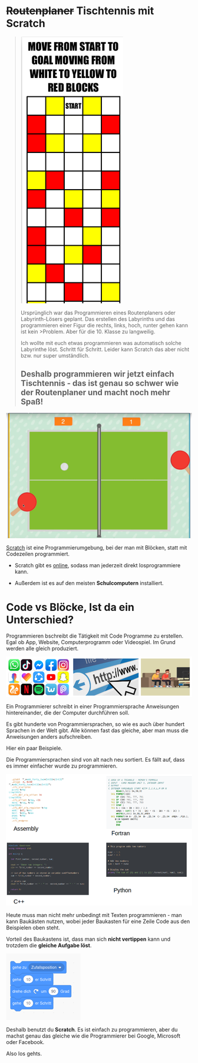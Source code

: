 # <del> Routenplaner</del> Tischtennis mit Scratch

>[![Labyrinth](scratch2/img/maze.png)](https://www.doyoumaze.com/maze-collections#/mobile-mazes/) 
>
>Ursprünglich war das Programmieren eines Routenplaners oder Labyrinth-Lösers geplant. 
>Das erstellen des Labyrinths und das programmieren einer Figur die rechts, links, hoch, runter gehen kann ist kein >Problem. Aber für die 10. Klasse zu langweilig. 
>
>Ich wollte mit euch etwas programmieren was automatisch solche Labyrinthe löst. Schritt für Schritt. Leider kann 
> Scratch das aber nicht bzw. nur super umständlich. 
>
> ## Deshalb programmieren wir jetzt einfach Tischtennis - das ist genau so schwer wie der Routenplaner und macht noch mehr Spaß!

[![Ping Pong](scratch2/img/pingpong.png)](https://youtu.be/81uLfx0pYjA)

[Scratch](https://scratch.mit.edu/projects/editor/?tutorial=getStarted) ist eine Programmierumgebung, bei der man mit Blöcken, statt mit Codezeilen programmiert. 

- Scratch gibt es [online](https://scratch.mit.edu/projects/editor/?tutorial=getStarted), sodass man jederzeit direkt losprogrammiere kann. 

- Außerdem ist es auf den meisten **Schulcomputern** installiert.   
 
# Code vs Blöcke, Ist da ein Unterschied?

Programmieren bschreibt die Tätigkeit mit Code Programme zu erstellen. Egal ob App, Website, Computerprogramm oder Videospiel. Im Grund werden alle gleich produziert. 

![App-Website](blockly/img/app-website.png)

Ein Programmierer schreibt in einer Programmiersprache Anweisungen hintereinander, die der Computer durchführen soll. 

Es gibt hunderte von Programmiersprachen, so wie es auch über hundert Sprachen in der Welt gibt.
Alle können fast das gleiche, aber man muss die Anweisungen anders aufschreiben. 

Hier ein paar Beispiele.

 Die Programmiersprachen sind von alt nach neu sortiert. Es fällt auf, dass es immer einfacher wurde zu programmieren. 

![Programmiersprachen](blockly/img/program-languages.png)

Heute muss man nicht mehr unbedingt mit Texten programmieren - man kann Baukästen nutzen, wobei jeder Baukasten für eine Zeile Code aus den Beispielen oben steht. 

Vorteil des Baukastens ist, dass man sich **nicht vertippen** kann und trotzdem die **gleiche Aufgabe löst**. 

![Blockly](scratch1/img/scratch.png)

Deshalb benutzt du **Scratch**. Es ist einfach zu programmieren, aber du machst genau das gleiche wie die Programmierer bei Google, Microsoft oder Facebook. 

Also los gehts.
